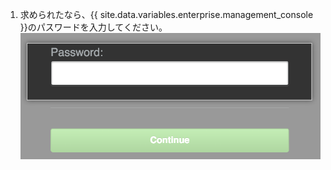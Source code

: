 1. 求められたなら、{{ site.data.variables.enterprise.management_console }}のパスワードを入力してください。 ![{{ site.data.variables.enterprise.management_console }}のロック解除画面](/assets/images/enterprise/management-console/unlock-password.png)

